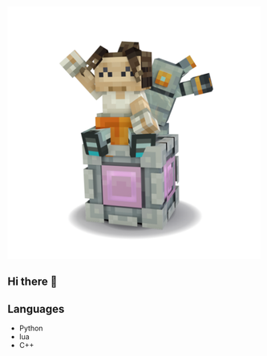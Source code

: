 <picture>
  <source media="(prefers-color-scheme: dark)" srcset="https://raw.githubusercontent.com/Magicmaan/Magicmaan/main/chell.png">
  <source media="(prefers-color-scheme: light)" srcset="https://raw.githubusercontent.com/Magicmaan/Magicmaan/main/chell.png">
  <img alt="Shows an illustrated sun in light mode and a moon with stars in dark mode." src="https://raw.githubusercontent.com/Magicmaan/Magicmaan/main/chell.png">
</picture>

## Hi there 👋

<!--
**Magicmaan/Magicmaan** is a ✨ _special_ ✨ repository because its `README.md` (this file) appears on your GitHub profile.

Here are some ideas to get you started:

- 🔭 I’m currently working on ...
- 🌱 I’m currently learning ...
- 👯 I’m looking to collaborate on ...
- 🤔 I’m looking for help with ...
- 💬 Ask me about ...
- 📫 How to reach me: ...
- 😄 Pronouns: ...
- ⚡ Fun fact: ...
-->

## Languages
- Python
- lua
- C++
